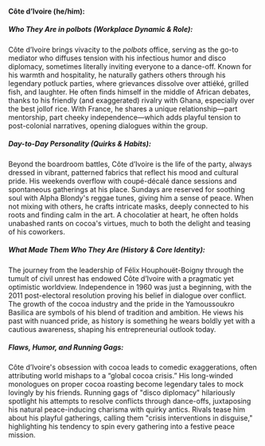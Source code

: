 #### Côte d’Ivoire (he/him):  

##### Who They Are in *polbots* (Workplace Dynamic & Role):  
Côte d’Ivoire brings vivacity to the *polbots* office, serving as the go-to mediator who diffuses tension with his infectious humor and disco diplomacy, sometimes literally inviting everyone to a dance-off. Known for his warmth and hospitality, he naturally gathers others through his legendary potluck parties, where grievances dissolve over attiéké, grilled fish, and laughter. He often finds himself in the middle of African debates, thanks to his friendly (and exaggerated) rivalry with Ghana, especially over the best jollof rice. With France, he shares a unique relationship—part mentorship, part cheeky independence—which adds playful tension to post-colonial narratives, opening dialogues within the group.

##### Day-to-Day Personality (Quirks & Habits):  
Beyond the boardroom battles, Côte d’Ivoire is the life of the party, always dressed in vibrant, patterned fabrics that reflect his mood and cultural pride. His weekends overflow with coupé-décalé dance sessions and spontaneous gatherings at his place. Sundays are reserved for soothing soul with Alpha Blondy's reggae tunes, giving him a sense of peace. When not mixing with others, he crafts intricate masks, deeply connected to his roots and finding calm in the art. A chocolatier at heart, he often holds unabashed rants on cocoa's virtues, much to both the delight and teasing of his coworkers.

##### What Made Them Who They Are (History & Core Identity):  
The journey from the leadership of Félix Houphouët-Boigny through the tumult of civil unrest has endowed Côte d’Ivoire with a pragmatic yet optimistic worldview. Independence in 1960 was just a beginning, with the 2011 post-electoral resolution proving his belief in dialogue over conflict. The growth of the cocoa industry and the pride in the Yamoussoukro Basilica are symbols of his blend of tradition and ambition. He views his past with nuanced pride, as history is something he wears boldly yet with a cautious awareness, shaping his entrepreneurial outlook today.

##### Flaws, Humor, and Running Gags:  
Côte d’Ivoire's obsession with cocoa leads to comedic exaggerations, often attributing world mishaps to a “global cocoa crisis.” His long-winded monologues on proper cocoa roasting become legendary tales to mock lovingly by his friends. Running gags of "disco diplomacy" hilariously spotlight his attempts to resolve conflicts through dance-offs, juxtaposing his natural peace-inducing charisma with quirky antics. Rivals tease him about his playful gatherings, calling them "crisis interventions in disguise," highlighting his tendency to spin every gathering into a festive peace mission.